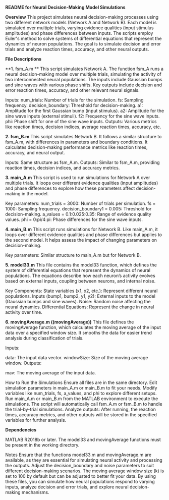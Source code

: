 **README for Neural Decision-Making Model Simulations**


**Overview**
This project simulates neural decision-making processes using two different network models (Network A and Network B). Each model is simulated over multiple trials, varying evidence qualities (input stimulus amplitudes) and phase differences between inputs. The scripts employ Euler's method to solve systems of differential equations that represent the dynamics of neuron populations. The goal is to simulate decision and error trials and analyze reaction times, accuracy, and other neural outputs.

**File Descriptions**

**1. fsm_A.m **
This script simulates Network A. The function fsm_A runs a neural decision-making model over multiple trials, simulating the activity of two interconnected neural populations. The inputs include Gaussian bumps and sine waves with various phase shifts. Key outputs include decision and error reaction times, accuracy, and other relevant neural signals.

Inputs:
num_trials: Number of trials for the simulation.
fs: Sampling frequency.
decision_boundary: Threshold for decision-making.
a1: Amplitude for the first Gaussian bump (input stimulus).
a2: Amplitude for the sine wave inputs (external stimuli).
f2: Frequency for the sine wave inputs.
phi: Phase shift for one of the sine wave inputs.
Outputs:
Various metrics like reaction times, decision indices, average reaction times, accuracy, etc.


**2. fsm_B.m**
This script simulates Network B. It follows a similar structure to fsm_A.m, with differences in parameters and boundary conditions. It calculates decision-making performance metrics like reaction times, accuracy, and neural output.

Inputs:
Same structure as fsm_A.m.
Outputs:
Similar to fsm_A.m, providing reaction times, decision indices, and accuracy metrics.


**3. main_A.m**
This script is used to run simulations for Network A over multiple trials. It loops over different evidence qualities (input amplitudes) and phase differences to explore how these parameters affect decision-making in the model.

Key parameters:
num_trials = 3000: Number of trials per simulation.
fs = 1000: Sampling frequency.
decision_boundary1 = 0.005: Threshold for decision-making.
a_values = 0.1:0.025:0.35: Range of evidence quality values.
phi = 0:pi/4:pi: Phase differences for the sine wave inputs.


**4. main_B.m** 
This script runs simulations for Network B. Like main_A.m, it loops over different evidence qualities and phase differences but applies to the second model. It helps assess the impact of changing parameters on decision-making.

Key parameters:
Similar structure to main_A.m but for Network B.




**5. model33.m**
This file contains the model33 function, which defines the system of differential equations that represent the dynamics of neural populations. The equations describe how each neuron’s activity evolves based on external inputs, coupling between neurons, and internal noise.

Key Components:
State variables (x1, x2, etc.): Represent different neural populations.
Inputs (bump1, bump2, y1, y2): External inputs to the model (Gaussian bumps and sine waves).
Noise: Random noise affecting the neural dynamics.
Differential Equations: Represent the change in neural activity over time.




**6. movingAverage.m (​(movingAverage))**
This file defines the movingAverage function, which calculates the moving average of the input data over a specified window size. It smooths the data for easier trend analysis during classification of trials.

Inputs:

data: The input data vector.
windowSize: Size of the moving average window.
Outputs:

mav: The moving average of the input data.



How to Run the Simulations
Ensure all files are in the same directory.
Edit simulation parameters in main_A.m or main_B.m to fit your needs. Modify variables like num_trials, fs, a_values, and phi to explore different setups.
Run main_A.m or main_B.m from the MATLAB environment to execute the simulations. The script will automatically call fsm_A.m or fsm_B.m to handle the trial-by-trial simulations.
Analyze outputs: After running, the reaction times, accuracy metrics, and other outputs will be stored in the specified variables for further analysis.



**Dependencies**

MATLAB R2018b or later.
The model33 and movingAverage functions must be present in the working directory.



Notes
Ensure that the functions model33.m and movingAverage.m are available, as they are essential for simulating neural activity and processing the outputs.
Adjust the decision_boundary and noise parameters to suit different decision-making scenarios.
The moving average window size (k) is set to 100 by default but can be adjusted to better fit your data.
By using these files, you can simulate how neural populations respond to varying inputs, analyze decision and error trials, and explore neural decision-making mechanisms.











